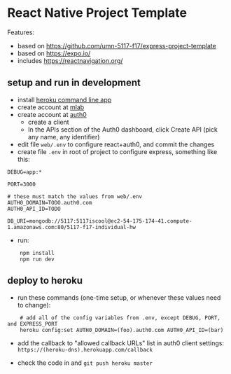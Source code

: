 # React Native Project Template

Features:

* based on <https://github.com/umn-5117-f17/express-project-template>
* based on <https://expo.io/>
* includes <https://reactnavigation.org/>

## setup and run in development

* install [heroku command line app](https://devcenter.heroku.com/articles/getting-started-with-nodejs#set-up)
* create account at [mlab](https://mlab.com/)
* create account at [auth0](https://auth0.com)
    * create a client
    * In the APIs section of the Auth0 dashboard, click Create API
      (pick any name, any identifier)
* edit file `web/.env` to configure react+auth0, and commit the changes
* create file `.env` in root of project to configure express, something like this:

```
DEBUG=app:*

PORT=3000

# these must match the values from web/.env
AUTH0_DOMAIN=TODO.auth0.com
AUTH0_API_ID=TODO

DB_URI=mongodb://5117:5117iscool@ec2-54-175-174-41.compute-1.amazonaws.com:80/5117-f17-individual-hw
```

* run:

```
    npm install
    npm run dev
```

## deploy to heroku

* run these commands (one-time setup, or whenever these values need to change):

```
    # add all of the config variables from .env, except DEBUG, PORT, and EXPRESS_PORT
    heroku config:set AUTH0_DOMAIN=(foo).auth0.com AUTH0_API_ID=(bar)
```

* add the callback to "allowed callback URLs" list in auth0 client settings: `https://(heroku-dns).herokuapp.com/callback`

* check the code in and `git push heroku master`
